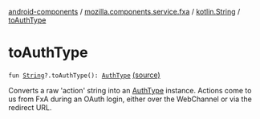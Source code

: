 [android-components](../../index.md) / [mozilla.components.service.fxa](../index.md) / [kotlin.String](index.md) / [toAuthType](./to-auth-type.md)

# toAuthType

`fun `[`String`](https://kotlinlang.org/api/latest/jvm/stdlib/kotlin/-string/index.html)`?.toAuthType(): `[`AuthType`](../../mozilla.components.concept.sync/-auth-type/index.md) [(source)](https://github.com/mozilla-mobile/android-components/blob/master/components/service/firefox-accounts/src/main/java/mozilla/components/service/fxa/Types.kt#L29)

Converts a raw 'action' string into an [AuthType](../../mozilla.components.concept.sync/-auth-type/index.md) instance.
Actions come to us from FxA during an OAuth login, either over the WebChannel or via the redirect URL.

